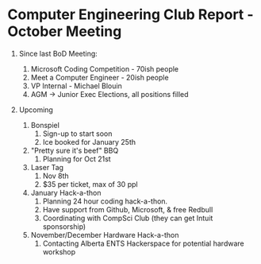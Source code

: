 Computer Engineering Club Report - October Meeting
==================================================

1. Since last BoD Meeting:
	1. Microsoft Coding Competition - 70ish people
	2. Meet a Computer Engineer - 20ish people
	3. VP Internal - Michael Blouin
	4. AGM -> Junior Exec Elections, all positions filled
	
	
2. Upcoming

	1. Bonspiel
		1. Sign-up to start soon
		2. Ice booked for January 25th 
	2. "Pretty sure it's beef" BBQ
		1. Planning for Oct 21st 
	3. Laser Tag
		1. Nov 8th
		2. $35 per ticket, max of 30 ppl
	4. January Hack-a-thon
		1. Planning 24 hour coding hack-a-thon.
		2. Have support from Github, Microsoft, & free Redbull
		3. Coordinating with CompSci Club (they can get Intuit sponsorship)
	5. November/December Hardware Hack-a-thon
		1. Contacting Alberta ENTS Hackerspace for potential hardware workshop

